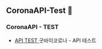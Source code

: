 CoronaAPI-Test 👋
---

### CoronaAPI - TEST

- [ API TEST ](https://api.hamdan.kr/dhlife/index.php) 
굿바이코로나 - API 테스트
